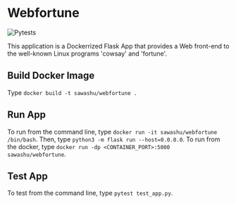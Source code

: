 # Webfortune
![Pytests](https://github.com/sawashu/webfortune/actions/workflows/python-app.yml/badge.svg)

This application is a Dockerrized Flask App that provides a Web front-end to the well-known Linux programs 'cowsay' and 'fortune'. 

## Build Docker Image

Type `docker build -t sawashu/webfortune .`

## Run App

To run from the command line, type `docker run -it sawashu/webfortune /bin/bash`. Then, type `python3 -m flask run --host=0.0.0.0`.
To run from the docker, type `docker run -dp <CONTAINER_PORT>:5000 sawashu/webfortune`.

## Test App

To test from the command line, type `pytest test_app.py`. 

